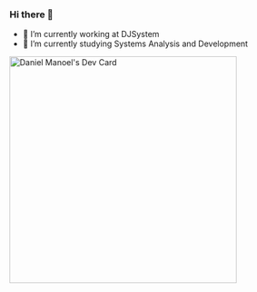 ### Hi there 👋

- 🔭 I’m currently working at DJSystem
- 🌱 I’m currently studying Systems Analysis and Development 

<a href="https://app.daily.dev/Dannmf"><img src="https://api.daily.dev/devcards/3ca5d5932a09482c94b2c90774d1f7be.png?r=f30" width="400" alt="Daniel Manoel's Dev Card"/></a>
